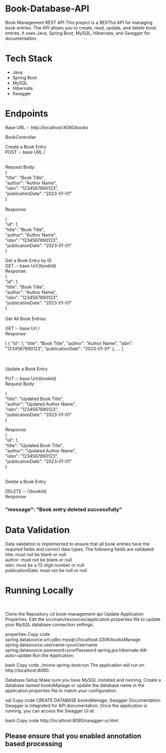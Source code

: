 # Book-Database-API


<p>
  Book Management REST API
This project is a RESTful API for managing book entries. The API allows you to create, read, update, and delete book entries. It uses Java, Spring Boot, MySQL, Hibernate, and Swagger for documentation.

<h1>Tech Stack</h1>

<ul>
<li>Java</li>
<li>Spring Boot</li>
<li>MySQL</li>
<li>Hibernate</li>
<li>Swagger</li>
</ul>

<h1>Endpoints</h1>
Base URL :- http://localhost:8080/books
<br/>

BookController
<br/>

Create a Book Entry
<br/>
POST :- base URL /

<br/>
Request Body:
<br/>
{
<br/>
  "title": "Book Title",
  <br/>
  "author": "Author Name",
  <br/>
  "isbn": "1234567890123",
  <br/>
  "publicationDate": "2023-01-01"
  <br/>
}
<br/>
<br/>
Response:
<br/>

{
<br/>
  "id": 1,
  <br/>
  "title": "Book Title",
  <br/>
  "author": "Author Name",
  <br/>
  "isbn": "1234567890123",
  <br/>
  "publicationDate": "2023-01-01"
  <br/>
}
<br/>


Get a Book Entry by ID
<br/>
GET :- base Url/{bookId}
<br/>
Response:
<br/>
{
<br/>
  "id": 1,
  <br/>
  "title": "Book Title",
  <br/>
  "author": "Author Name",
  <br/>
  "isbn": "1234567890123",
  <br/>
  "publicationDate": "2023-01-01"
  <br/>
}
<br/>
<br/>
Get All Book Entries
<br/>

GET :- base Url /
<br/>
Response:
<br/>

[
  {
    "id": 1,
    "title": "Book Title",
    "author": "Author Name",
    "isbn": "1234567890123",
    "publicationDate": "2023-01-01"
  },
  ...
]

<br/>
<br/>
Update a Book Entry
<br/>

PUT :- base Url/{bookId}
<br/>
Request Body:
<br/>

{
<br/>
  "title": "Updated Book Title",
  <br/>
  "author": "Updated Author Name",
  <br/>
  "isbn": "1234567890123",
  <br/>
  "publicationDate": "2023-01-01"
  <br/>
}
<br/>

Response:
<br/>
{
<br/>
  "id": 1,
  <br/>
  "title": "Updated Book Title",
  <br/>
  "author": "Updated Author Name",
  <br/>
  "isbn": "1234567890123",
  <br/>
  "publicationDate": "2023-01-01"
  <br/>
}
<br/>
<br/>

Delete a Book Entry
<br/>

DELETE :- /{bookId}
<br/>
Response:
<br/>


  <h3>"message": "Book entry deleted successfully"</h3>

<h1>Data Validation</h1>
Data validation is implemented to ensure that all book entries have the required fields and correct data types. The following fields are validated:
<br/>
title: must not be blank or null
<br/>
author: must not be blank  or null
<br/>
isbn: must be a 13-digit number  or null
<br/>
publicationDate: must not be null  or null
<br/>


# Running Locally
<br/>

Clone the Repository
cd book-management-api
Update Application Properties:
Edit the src/main/resources/application.properties file to update your MySQL database connection settings.

properties
Copy code
spring.datasource.url=jdbc:mysql://localhost:3306/booksManage
spring.datasource.username=yourUsername
spring.datasource.password=yourPassword
spring.jpa.hibernate.ddl-auto=update
Run the Application:

bash
Copy code
./mvnw spring-boot:run
The application will run on http://localhost:8080.

Database Setup
Make sure you have MySQL installed and running. Create a database named booksManage or update the database name in the application.properties file to match your configuration.

sql
Copy code
CREATE DATABASE booksManage;
Swagger Documentation
Swagger is integrated for API documentation. Once the application is running, you can access the Swagger UI at:

bash
Copy code
http://localhost:8080/swagger-ui.html
</p>

<h2> Please ensure that you enabled annotation based processing</h2>
